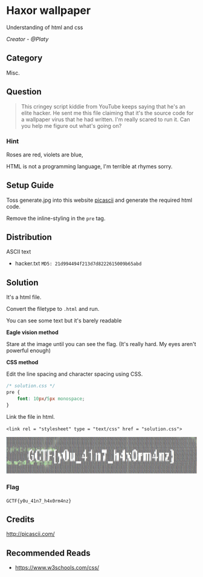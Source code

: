 # Haxor wallpaper
Understanding of html and css

<i>Creator - @Platy</i>

## Category
Misc.

## Question
>This cringey script kiddie from YouTube keeps saying that he's an elite hacker. He sent me this file claiming that it's the source code for a wallpaper virus that he had written. I'm really scared to run it. Can you help me figure out what's going on?

### Hint
Roses are red, violets are blue,

HTML is not a programming language, I'm terrible at rhymes sorry.

## Setup Guide
Toss generate.jpg into this website [picascii](http://picascii.com/) and generate the required html code.

Remove the inline-styling in the `pre` tag.

## Distribution
ASCII text
- hacker.txt `MD5: 21d994494f213d7d8222615009b65abd`

## Solution
It's a html file.

Convert the filetype to `.html` and run.

You can see some text but it's barely readable

<b>Eagle vision method</b>

Stare at the image until you can see the flag. (It's really hard. My eyes aren't powerful enough)

<b>CSS method</b>

Edit the line spacing and character spacing using CSS.
```css
/* solution.css */
pre {
	font: 10px/5px monospace;
}
```
Link the file in html.

`<link rel = "stylesheet" type = "text/css" href = "solution.css">`

![solution](solution/solution.jpg)

### Flag
`GCTF{y0u_41n7_h4x0rm4nz}`

## Credits
http://picascii.com/

## Recommended Reads
- https://www.w3schools.com/css/
